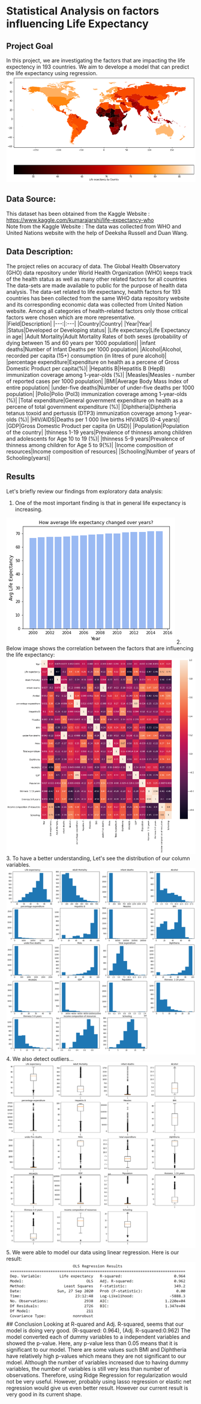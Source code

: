 # Statistical Analysis on factors influencing Life Expectancy
## Project Goal
In this project, we are investigating the factors that are impacting the life expectency in 193 countries. We aim to develope a model that can predict the life expectancy using regression.  
<img src="https://github.com/nmshafie1993/Life_Expectancy/blob/master/images/1.png">
## Data Source:
This dataset has been obtained from the Kaggle Website : https://www.kaggle.com/kumarajarshi/life-expectancy-who <br>
Note from the Kaggle Website : The data was collected from WHO and United Nations website with the help of Deeksha Russell and Duan Wang.<br>
## Data Description:
The project relies on accuracy of data. The Global Health Observatory (GHO) data repository under World Health Organization (WHO) keeps track of the health status as well as many other related factors for all countries The data-sets are made available to public for the purpose of health data analysis. The data-set related to life expectancy, health factors for 193 countries has been collected from the same WHO data repository website and its corresponding economic data was collected from United Nation website. Among all categories of health-related factors only those critical factors were chosen which are more representative. <br>
|Field|Description|
|---:|:---|
|Country|Country|
|Year|Year|
|Status|Developed or Developing status|
|Life expectancy|Life Expectancy in age|
|Adult Mortality|Adult Mortality Rates of both sexes (probability of dying between 15 and 60 years per 1000 population)|
|infant deaths|Number of Infant Deaths per 1000 population|
|Alcohol|Alcohol, recorded per capita (15+) consumption (in litres of pure alcohol)|
|percentage expenditure|Expenditure on health as a percene of Gross Domestic Product per capita(%)|
|Hepatitis B|Hepatitis B (HepB) immunization coverage among 1-year-olds (%)|
|Measles|Measles - number of reported cases per 1000 population|
|BMI|Average Body Mass Index of entire population|
|under-five deaths|Number of under-five deaths per 1000 population|
|Polio|Polio (Pol3) immunization coverage among 1-year-olds (%)|
|Total expenditure|General government expenditure on health as a percene of total government expenditure (%)|
|Diphtheria|Diphtheria tetanus toxoid and pertussis (DTP3) immunization coverage among 1-year-olds (%)|
|HIV/AIDS|Deaths per 1 000 live births HIV/AIDS (0-4 years)|
|GDP|Gross Domestic Product per capita (in USD)|
|Population|Population of the country|
|thinness 1-19 years|Prevalence of thinness among children and adolescents for Age 10 to 19 (%)|
|thinness 5-9 years|Prevalence of thinness among children for Age 5 to 9(%)|
|Income composition of resources|Income composition of resources|
|Schooling|Number of years of Schooling(years)|
## Results
Let's briefly review our findings from exploratory data analysis:<br>
1. One of the most important finding is that in general life expectancy is increasing.
<img src="https://github.com/nmshafie1993/Life_Expectancy/blob/master/images/5.png">
2. Below image shows the correlation between the factors that are influencing the life expectancy:<br>
<img src="https://github.com/nmshafie1993/Life_Expectancy/blob/master/images/4.png">
3. To have a better understanding, Let's see the distribution of our column variables. <br>
<img src="https://github.com/nmshafie1993/Life_Expectancy/blob/master/images/2.png">
4. We also detect outliers... <br>
<img src="https://github.com/nmshafie1993/Life_Expectancy/blob/master/images/3.png"> <br>
5. We were able to model our data using linear regression. Here is our result:
<img src="https://github.com/nmshafie1993/Life_Expectancy/blob/master/images/Capture.PNG">
## Conclusion
Looking at R-quared and Adj. R-squared, seems that our model is doing very good. (R-squared: 0.964), (Adj. R-squared:0.962) The model converted each of dummy variables to a independent variables and showed the p-value. Here, any p-value less than 0.05 means that it is significant to our model. There are some values such BMI and Diphtheria have relatively high p-values which means they are not significant to our mdoel. Although the number of variables increased due to having dummy variables, the number of variables is still very less than number of observations. Therefore, using Ridge Regression for regularization would not be very useful. However, probably using lasso regression or elastic net regression would give us even better result. However our current result is very good in its current shape.
